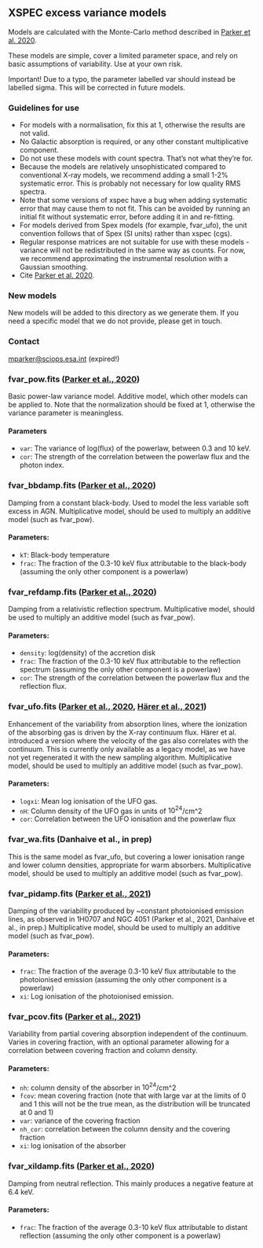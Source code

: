 ## XSPEC excess variance models

Models are calculated with the Monte-Carlo method described in [Parker et al. 2020](https://ui.adsabs.harvard.edu/abs/2020MNRAS.492.1363P/abstract). 

These models are simple, cover a limited parameter space, and rely on basic assumptions of variability. Use at your own risk.

Important! Due to a typo, the parameter labelled var should instead be labelled sigma. This will be corrected in future models.


### Guidelines for use

 - For models with a normalisation, fix this at 1, otherwise the results are not valid.
 - No Galactic absorption is required, or any other constant multiplicative component.
 - Do not use these models with count spectra. That’s not what they’re for.
 - Because the models are relatively unsophisticated compared to conventional X-ray models, we recommend adding a small 1-2% systematic error. This is probably not necessary for low quality RMS spectra.
 - Note that some versions of xspec have a bug when adding systematic error that may cause them to not fit. This can be avoided by running an initial fit without systematic error, before adding it in and re-fitting.
 - For models derived from Spex models (for example, fvar_ufo), the unit convention follows that of Spex (SI units) rather than xspec (cgs).
 - Regular response matrices are not suitable for use with these models - variance will not be redistributed in the same way as counts. For now, we recommend approximating the instrumental resolution with a Gaussian smoothing.
 - Cite [Parker et al. 2020](https://ui.adsabs.harvard.edu/abs/2020MNRAS.492.1363P/abstract).


### New models

New models will be added to this directory as we generate them. If you need a specific model that we do not provide, please get in touch.

### Contact

mparker@sciops.esa.int (expired!)


### fvar_pow.fits ([Parker et al., 2020](https://ui.adsabs.harvard.edu/abs/2020MNRAS.492.1363P/abstract))

Basic power-law variance model. Additive model, which other models can be applied to.
Note that the normalization should be fixed at 1, otherwise the variance parameter is meaningless.

#### Parameters

 - `var`: The variance of log(flux) of the powerlaw, between 0.3 and 10 keV.
 - `cor`: The strength of the correlation between the powerlaw flux and the photon index.


### fvar_bbdamp.fits ([Parker et al., 2020](https://ui.adsabs.harvard.edu/abs/2020MNRAS.492.1363P/abstract))

Damping from a constant black-body. Used to model the less variable soft excess in AGN. Multiplicative model, should be used to multiply an additive model (such as fvar_pow).

#### Parameters:
 - `kT`: Black-body temperature
 - `frac`: The fraction of the 0.3-10 keV flux attributable to the black-body (assuming the only other component is a powerlaw)


### fvar_refdamp.fits ([Parker et al., 2020](https://ui.adsabs.harvard.edu/abs/2020MNRAS.492.1363P/abstract))
Damping from a relativistic reflection spectrum. Multiplicative model, should be used to multiply an additive model (such as fvar_pow).

#### Parameters:
 - `density`: log(density) of the accretion disk 
 - `frac`: The fraction of the 0.3-10 keV flux attributable to the reflection spectrum (assuming the only other component is a powerlaw)
 - `cor`: The strength of the correlation between the powerlaw flux and the reflection flux.


### fvar_ufo.fits ([Parker et al., 2020](https://ui.adsabs.harvard.edu/abs/2020MNRAS.492.1363P/abstract), [Härer et al., 2021](https://ui.adsabs.harvard.edu/abs/2021MNRAS.500.4506H/abstract))

Enhancement of the variability from absorption lines, where the ionization of the absorbing gas is driven by the X-ray continuum flux. Härer et al. introduced a version where the velocity of the gas also correlates with the continuum. This is currently only available as a legacy model, as we have not yet regenerated it with the new sampling algorithm. Multiplicative model, should be used to multiply an additive model (such as fvar_pow).

#### Parameters:
 - `logxi`: Mean log ionisation of the UFO gas.
 - `nH`: Column density of the UFO gas in units of $10^{24}$/cm^2
 - `cor`: Correlation between the UFO ionisation and the powerlaw flux


### fvar_wa.fits (Danhaive et al., in prep)

This is the same model as fvar_ufo, but covering a lower ionisation range and lower column densities, appropriate for warm absorbers. Multiplicative model, should be used to multiply an additive model (such as fvar_pow).


### fvar_pidamp.fits ([Parker et al., 2021](https://ui.adsabs.harvard.edu/abs/2021MNRAS.508.1798P/abstract))

Damping of the variability produced by ~constant photoionised emission lines, as observed in 1H0707 and NGC 4051 (Parker et al., 2021, Danhaive et al., in prep.) Multiplicative model, should be used to multiply an additive model (such as fvar_pow).

#### Parameters:
 - `frac`: The fraction of the average 0.3-10 keV flux attributable to the photoionised emission (assuming the only other component is a powerlaw)
 - `xi`: Log ionisation of the photoionised emission.


### fvar_pcov.fits ([Parker et al., 2021](https://ui.adsabs.harvard.edu/abs/2021MNRAS.508.1798P/abstract))

Variability from partial covering absorption independent of the continuum. Varies in covering fraction, with an optional parameter allowing for a correlation between covering fraction and column density.

#### Parameters:
 - `nh`: column density of the absorber in $10^{24}$/cm^2
 - `fcov`: mean covering fraction (note that with large var at the limits of 0 and 1 this will not be the true mean, as the distribution will be truncated at 0 and 1)
 - `var`: variance of the covering fraction
 - `nh_cor`: correlation between the column density and the covering fraction
 - `xi`: log ionisation of the absorber


### fvar_xildamp.fits ([Parker et al., 2020](https://ui.adsabs.harvard.edu/abs/2020MNRAS.492.1363P/abstract))

Damping from neutral reflection. This mainly produces a negative feature at 6.4 keV.

#### Parameters:
 - `frac`: The fraction of the average 0.3-10 keV flux attributable to distant reflection (assuming the only other component is a powerlaw)
